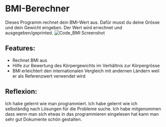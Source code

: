 # BMI-Berechner

Dieses Programm rechnet dein BMI-Wert aus. Dafür musst du deine Grösse und dein Gewicht eingeben. Der Wert wird errechnet und ausgegeben/geprinted.
![Code_BMI Screenshot](https://user-images.githubusercontent.com/96128700/146023096-5d65b3f5-cb83-4f65-93ce-9d6e54d7479f.jpg)

## Features:
- Rechnet BMI aus
- Hilfe zur Bewertung des Körpergewichts im Verhältnis zur Körpergrösse
- BMI erleichtert den internationalen Vergleich mit andernen Ländern weil er als Referenzwert verwendet wird

## Reflexion:
Ich habe gelernt wie man programmiert.
Ich habe gelernt wie ich selbständig nach Lösungen für die Probleme suche.
Ich habe mitgenommen dass wenn man sich etwas in das programmieren eingelesen hat kann man sehr gut Dokumente schön gestalten.
